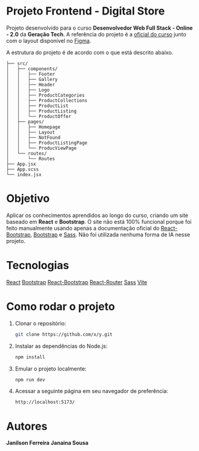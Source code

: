 # Projeto Frontend - Digital Store

Projeto desenvolvido para o curso **Desenvolvedor Web Full Stack - Online - 2.0** da **Geração Tech**. A referência do projeto é a [oficial do curso](https://github.com/digitalcollegebr/projeto-digital-store) junto com o layout disponível no [Figma](https://www.figma.com/design/cfb4F7ZXMFQmvmTn3PKI4z/DRIP-STORE---DIGITAL-COLLEGE?node-id=22-30).

A estrutura do projeto é de acordo com o que está descrito abaixo.

```
├── src/
│   ├── components/
│   │   ├── Footer
│   │   ├── Gallery
│   │   ├── Header
│   │   ├── Logo
│   │   ├── ProductCategories
│   │   ├── ProductCollections
│   │   ├── ProductList
│   │   ├── ProductListing
│   │   └── ProductOffer
│   ├── pages/
│   │   ├── Homepage
│   │   ├── Layout
│   │   ├── NotFound
│   │   ├── ProductListingPage
│   │   └── ProducViewPage
│   └── routes/
│       └── Routes
├── App.jsx
├── App.scss
└── index.jsx
```

# Objetivo

Aplicar os conhecimentos aprendidos ao longo do curso, criando um site baseado em **React** e **Bootstrap**. O site não está 100% funcional porque foi feito manualmente usando apenas a documentação oficial do [React-Bootstrap](https://react-bootstrap.netlify.app/docs/getting-started/introduction), [Bootstrap](https://getbootstrap.com/docs/5.3/getting-started/introduction/) e [Sass](https://sass-lang.com/documentation/). Não foi utilizada nenhuma forma de IA nesse projeto.

# Tecnologias

[React](https://github.com/facebook/react)
[Bootstrap](https://github.com/twbs/bootstrap)
[React-Bootstrap](https://github.com/react-bootstrap/react-bootstrap)
[React-Router](https://github.com/remix-run/react-router)
[Sass](https://github.com/sass/sass)
[Vite](https://github.com/vitejs/vite)

# Como rodar o projeto

1. Clonar o repositório:
   ```bash
   git clone https://github.com/x/y.git
   ```

2. Instalar as dependências do Node.js:
   ```bash
   npm install
   ```

3. Emular o projeto localmente:
   ```bash
   npm run dev
   ```
   
4. Acessar a seguinte página em seu navegador de preferência:
   ```
   http://localhost:5173/
   ```

# Autores

**Janilson Ferreira**
**Janaina Sousa**
